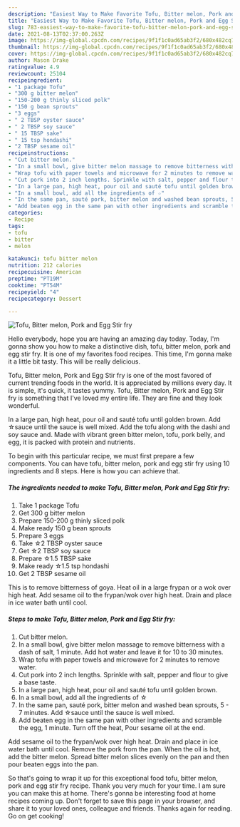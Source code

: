 ```yaml
---
description: "Easiest Way to Make Favorite Tofu, Bitter melon, Pork and Egg Stir fry"
title: "Easiest Way to Make Favorite Tofu, Bitter melon, Pork and Egg Stir fry"
slug: 783-easiest-way-to-make-favorite-tofu-bitter-melon-pork-and-egg-stir-fry
date: 2021-08-13T02:37:00.263Z
image: https://img-global.cpcdn.com/recipes/9f1f1c0ad65ab3f2/680x482cq70/tofu-bitter-melon-pork-and-egg-stir-fry-recipe-main-photo.jpg
thumbnail: https://img-global.cpcdn.com/recipes/9f1f1c0ad65ab3f2/680x482cq70/tofu-bitter-melon-pork-and-egg-stir-fry-recipe-main-photo.jpg
cover: https://img-global.cpcdn.com/recipes/9f1f1c0ad65ab3f2/680x482cq70/tofu-bitter-melon-pork-and-egg-stir-fry-recipe-main-photo.jpg
author: Mason Drake
ratingvalue: 4.9
reviewcount: 25104
recipeingredient:
- "1 package Tofu"
- "300 g bitter melon"
- "150-200 g thinly sliced polk"
- "150 g bean sprouts"
- "3 eggs"
- " 2 TBSP oyster sauce"
- " 2 TBSP soy sauce"
- " 15 TBSP sake"
- " 15 tsp hondashi"
- "2 TBSP sesame oil"
recipeinstructions:
- "Cut bitter melon."
- "In a small bowl, give bitter melon massage to remove bitterness with a dash of salt, 1 minute. Add hot water and leave it for 10 to 30 minutes."
- "Wrap tofu with paper towels and microwave for 2 minutes to remove water."
- "Cut pork into 2 inch lengths. Sprinkle with salt, pepper and flour to give a base taste."
- "In a large pan, high heat, pour oil and sauté tofu until golden brown."
- "In a small bowl, add all the ingredients of ☆"
- "In the same pan, sauté pork, bitter melon and washed bean sprouts, 5 - 7 minutes. Add ☆sauce until the sauce is well mixed."
- "Add beaten egg in the same pan with other ingredients and scramble the egg, 1 minute. Turn off the heat, Pour sesame oil at the end."
categories:
- Recipe
tags:
- tofu
- bitter
- melon

katakunci: tofu bitter melon 
nutrition: 212 calories
recipecuisine: American
preptime: "PT19M"
cooktime: "PT54M"
recipeyield: "4"
recipecategory: Dessert

---
```



![Tofu, Bitter melon, Pork and Egg Stir fry](https://img-global.cpcdn.com/recipes/9f1f1c0ad65ab3f2/680x482cq70/tofu-bitter-melon-pork-and-egg-stir-fry-recipe-main-photo.jpg)

Hello everybody, hope you are having an amazing day today. Today, I'm gonna show you how to make a distinctive dish, tofu, bitter melon, pork and egg stir fry. It is one of my favorites food recipes. This time, I'm gonna make it a little bit tasty. This will be really delicious.

Tofu, Bitter melon, Pork and Egg Stir fry is one of the most favored of current trending foods in the world. It is appreciated by millions every day. It is simple, it's quick, it tastes yummy. Tofu, Bitter melon, Pork and Egg Stir fry is something that I've loved my entire life. They are fine and they look wonderful.

In a large pan, high heat, pour oil and sauté tofu until golden brown. Add ☆sauce until the sauce is well mixed. Add the tofu along with the dashi and soy sauce and. Made with vibrant green bitter melon, tofu, pork belly, and egg, it is packed with protein and nutrients.


To begin with this particular recipe, we must first prepare a few components. You can have tofu, bitter melon, pork and egg stir fry using 10 ingredients and 8 steps. Here is how you can achieve that.

<!--inarticleads1-->

##### The ingredients needed to make Tofu, Bitter melon, Pork and Egg Stir fry:

1. Take 1 package Tofu
1. Get 300 g bitter melon
1. Prepare 150-200 g thinly sliced polk
1. Make ready 150 g bean sprouts
1. Prepare 3 eggs
1. Take  ☆2 TBSP oyster sauce
1. Get  ☆2 TBSP soy sauce
1. Prepare  ☆1.5 TBSP sake
1. Make ready  ☆1.5 tsp hondashi
1. Get 2 TBSP sesame oil


This is to remove bitterness of goya. Heat oil in a large frypan or a wok over high heat. Add sesame oil to the frypan/wok over high heat. Drain and place in ice water bath until cool. 

<!--inarticleads2-->

##### Steps to make Tofu, Bitter melon, Pork and Egg Stir fry:

1. Cut bitter melon.
1. In a small bowl, give bitter melon massage to remove bitterness with a dash of salt, 1 minute. Add hot water and leave it for 10 to 30 minutes.
1. Wrap tofu with paper towels and microwave for 2 minutes to remove water.
1. Cut pork into 2 inch lengths. Sprinkle with salt, pepper and flour to give a base taste.
1. In a large pan, high heat, pour oil and sauté tofu until golden brown.
1. In a small bowl, add all the ingredients of ☆
1. In the same pan, sauté pork, bitter melon and washed bean sprouts, 5 - 7 minutes. Add ☆sauce until the sauce is well mixed.
1. Add beaten egg in the same pan with other ingredients and scramble the egg, 1 minute. Turn off the heat, Pour sesame oil at the end.


Add sesame oil to the frypan/wok over high heat. Drain and place in ice water bath until cool. Remove the pork from the pan. When the oil is hot, add the bitter melon. Spread bitter melon slices evenly on the pan and then pour beaten eggs into the pan. 

So that's going to wrap it up for this exceptional food tofu, bitter melon, pork and egg stir fry recipe. Thank you very much for your time. I am sure you can make this at home. There's gonna be interesting food at home recipes coming up. Don't forget to save this page in your browser, and share it to your loved ones, colleague and friends. Thanks again for reading. Go on get cooking!
